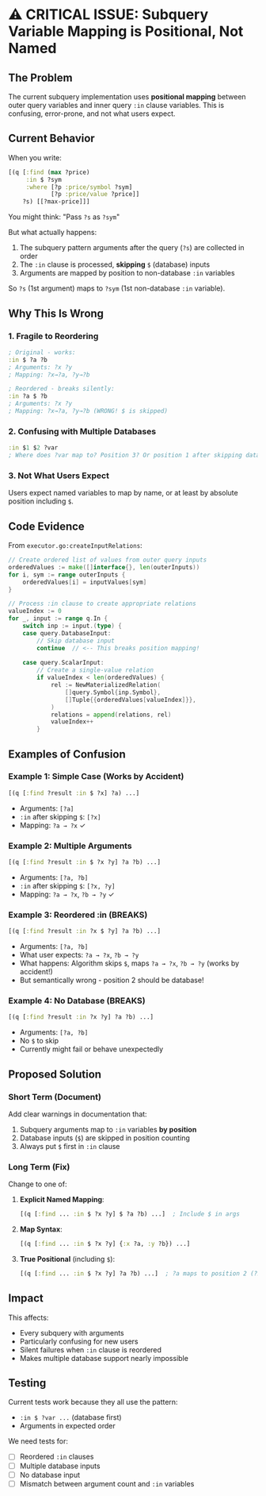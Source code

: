 # ⚠️ CRITICAL ISSUE: Subquery Variable Mapping is Positional, Not Named

## The Problem

The current subquery implementation uses **positional mapping** between outer query variables and inner query `:in` clause variables. This is confusing, error-prone, and not what users expect.

## Current Behavior

When you write:
```clojure
[(q [:find (max ?price)
     :in $ ?sym
     :where [?p :price/symbol ?sym]
            [?p :price/value ?price]]
    ?s) [[?max-price]]]
```

You might think: "Pass `?s` as `?sym`"

But what actually happens:
1. The subquery pattern arguments after the query (`?s`) are collected in order
2. The `:in` clause is processed, **skipping** `$` (database) inputs
3. Arguments are mapped by position to non-database `:in` variables

So `?s` (1st argument) maps to `?sym` (1st non-database `:in` variable).

## Why This Is Wrong

### 1. Fragile to Reordering
```clojure
; Original - works:
:in $ ?a ?b
; Arguments: ?x ?y
; Mapping: ?x→?a, ?y→?b

; Reordered - breaks silently:
:in ?a $ ?b  
; Arguments: ?x ?y
; Mapping: ?x→?a, ?y→?b (WRONG! $ is skipped)
```

### 2. Confusing with Multiple Databases
```clojure
:in $1 $2 ?var
; Where does ?var map to? Position 3? Or position 1 after skipping databases?
```

### 3. Not What Users Expect
Users expect named variables to map by name, or at least by absolute position including `$`.

## Code Evidence

From `executor.go:createInputRelations`:
```go
// Create ordered list of values from outer query inputs
orderedValues := make([]interface{}, len(outerInputs))
for i, sym := range outerInputs {
    orderedValues[i] = inputValues[sym]
}

// Process :in clause to create appropriate relations
valueIndex := 0
for _, input := range q.In {
    switch inp := input.(type) {
    case query.DatabaseInput:
        // Skip database input
        continue  // <-- This breaks position mapping!
        
    case query.ScalarInput:
        // Create a single-value relation
        if valueIndex < len(orderedValues) {
            rel := NewMaterializedRelation(
                []query.Symbol{inp.Symbol},
                []Tuple{{orderedValues[valueIndex]}},
            )
            relations = append(relations, rel)
            valueIndex++
        }
```

## Examples of Confusion

### Example 1: Simple Case (Works by Accident)
```clojure
[(q [:find ?result :in $ ?x] ?a) ...]
```
- Arguments: `[?a]`
- `:in` after skipping `$`: `[?x]`
- Mapping: `?a → ?x` ✓

### Example 2: Multiple Arguments
```clojure
[(q [:find ?result :in $ ?x ?y] ?a ?b) ...]
```
- Arguments: `[?a, ?b]`
- `:in` after skipping `$`: `[?x, ?y]`
- Mapping: `?a → ?x`, `?b → ?y` ✓

### Example 3: Reordered :in (BREAKS)
```clojure
[(q [:find ?result :in ?x $ ?y] ?a ?b) ...]
```
- Arguments: `[?a, ?b]`
- What user expects: `?a → ?x`, `?b → ?y`
- What happens: Algorithm skips `$`, maps `?a → ?x`, `?b → ?y` (works by accident!)
- But semantically wrong - position 2 should be database!

### Example 4: No Database (BREAKS)
```clojure
[(q [:find ?result :in ?x ?y] ?a ?b) ...]
```
- Arguments: `[?a, ?b]`
- No `$` to skip
- Currently might fail or behave unexpectedly

## Proposed Solution

### Short Term (Document)
Add clear warnings in documentation that:
1. Subquery arguments map to `:in` variables **by position**
2. Database inputs (`$`) are skipped in position counting
3. Always put `$` first in `:in` clause

### Long Term (Fix)
Change to one of:

1. **Explicit Named Mapping**:
   ```clojure
   [(q [:find ... :in $ ?x ?y] $ ?a ?b) ...]  ; Include $ in args
   ```

2. **Map Syntax**:
   ```clojure
   [(q [:find ... :in $ ?x ?y] {:x ?a, :y ?b}) ...]
   ```

3. **True Positional** (including `$`):
   ```clojure
   [(q [:find ... :in $ ?x ?y] ?a ?b) ...]  ; ?a maps to position 2 (?x)
   ```

## Impact

This affects:
- Every subquery with arguments
- Particularly confusing for new users
- Silent failures when `:in` clause is reordered
- Makes multiple database support nearly impossible

## Testing

Current tests work because they all use the pattern:
- `:in $ ?var ...` (database first)
- Arguments in expected order

We need tests for:
- [ ] Reordered `:in` clauses
- [ ] Multiple database inputs
- [ ] No database input
- [ ] Mismatch between argument count and `:in` variables